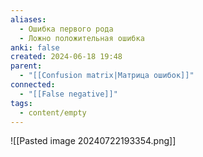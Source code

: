 ```yaml
---
aliases:
  - Ошибка первого рода
  - Ложно положительная ошибка
anki: false
created: 2024-06-18 19:48
parent:
  - "[[Confusion matrix|Матрица ошибок]]"
connected:
  - "[[False negative]]"
tags:
  - content/empty
---
```


![[Pasted image 20240722193354.png]]